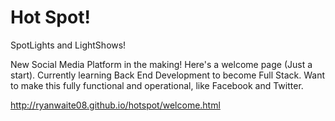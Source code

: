# Hot Spot!

SpotLights and LightShows!

New Social Media Platform in the making! Here's a welcome page (Just a start). 
Currently learning Back End Development to become Full Stack.
Want to make this fully functional and operational, 
like Facebook and Twitter.

http://ryanwaite08.github.io/hotspot/welcome.html
